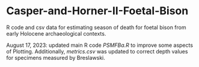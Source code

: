 # Casper-and-Horner-II-Foetal-Bison
R code and csv data for estimating season of death for foetal bison from early Holocene archaeological contexts.

August 17, 2023: updated main R code _PSMFBa.R_ to improve some aspects of Plotting. Additionally, _metrics.csv_ was updated to correct depth values for specimens measured by Breslawski.


